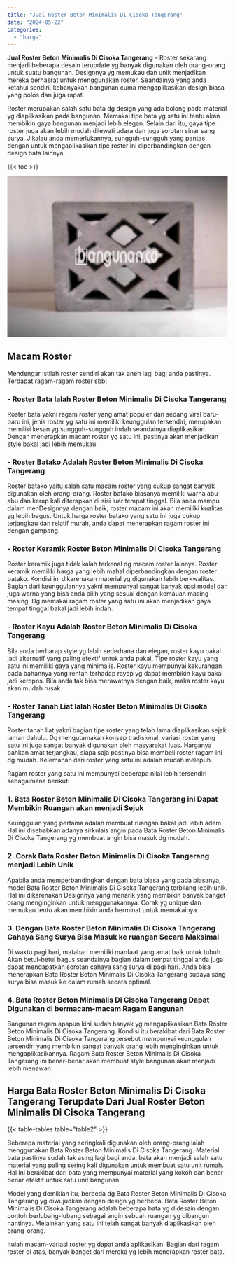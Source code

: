 ```yaml
---
title: "Jual Roster Beton Minimalis Di Cisoka Tangerang"
date: "2024-05-22"
categories: 
  - "harga"
---
```


**Jual Roster Beton Minimalis Di Cisoka Tangerang** – Roster sekarang menjadi beberapa desain terupdate yg banyak digunakan oleh orang-orang untuk suatu bangunan. Designnya yg memukau dan unik menjadikan mereka berhasrat untuk menggunakan roster. Seandainya yang anda ketahui sendiri, kebanyakan bangunan cuma mengaplikasikan design biasa yang polos dan juga rapat.

Roster merupakan salah satu bata dg design yang ada bolong pada material yg diaplikasikan pada bangunan. Memakai tipe bata yg satu ini tentu akan membikin gaya bangunan menjadi lebih elegan. Selain dari itu, gaya tipe roster juga akan lebih mudah dilewati udara dan juga sorotan sinar sang surya. Jikalau anda memerlukannya, sungguh-sungguh yang pantas dengan untuk mengaplikasikan tipe roster ini diperbandingkan dengan design bata lainnya.

{{< toc >}}

![Jual Roster Beton Minimalis Di Cisoka Tangerang](/images/bata-roster-minimalis-24.png)

## Macam Roster

Mendengar istilah roster sendiri akan tak aneh lagi bagi anda pastinya. Terdapat ragam-ragam roster sbb:

### \- Roster Bata Ialah Roster Beton Minimalis Di Cisoka Tangerang

Roster bata yakni ragam roster yang amat populer dan sedang viral baru-baru ini, jenis roster yg satu ini memiliki keunggulan tersendiri, merupakan memiliki kesan yg sungguh-sungguh indah seandainya diaplikasikan. Dengan menerapkan macam roster yg satu ini, pastinya akan menjadikan style bakal jadi lebih memukau.

### \- Roster Batako Adalah Roster Beton Minimalis Di Cisoka Tangerang

Roster batako yaitu salah satu macam roster yang cukup sangat banyak digunakan oleh orang-orang. Roster batako biasanya memiliki warna abu-abu dan kerap kali diterapkan di sisi luar tempat tinggal. Bila anda mampu dalam menDesignnya dengan baik, roster macam ini akan memiliki kualitas yg lebih bagus. Untuk harga roster batako yang satu ini juga cukup terjangkau dan relatif murah, anda dapat menerapkan ragam roster ini dengan gampang.

### \- Roster Keramik Roster Beton Minimalis Di Cisoka Tangerang

Roster keramik juga tidak kalah terkenal dg macam roster lainnya. Roster keramik memiliki harga yang lebih mahal diperbandingkan dengan roster batako. Kondisi ini dikarenakan material yg digunakan lebih berkwalitas. Bagian dari keunggulannya yakni mempunyai sangat banyak opsi model dan juga warna yang bisa anda pilih yang sesuai dengan kemauan masing-masing. Dg memakai ragam roster yang satu ini akan menjadikan gaya tempat tinggal bakal jadi lebih indah.

### \- Roster Kayu Adalah Roster Beton Minimalis Di Cisoka Tangerang

Bila anda berharap style yg lebih sederhana dan elegan, roster kayu bakal jadi alternatif yang paling efektif untuk anda pakai. Tipe roster kayu yang satu ini memiliki gaya yang minimalis. Roster kayu mempunyai kekurangan pada bahannya yang rentan terhadap rayap yg dapat membikin kayu bakal jadi keropos. Bila anda tak bisa merawatnya dengan baik, maka roster kayu akan mudah rusak.

### \- Roster Tanah Liat Ialah Roster Beton Minimalis Di Cisoka Tangerang

Roster tanah liat yakni bagian tipe roster yang telah lama diaplikasikan sejak jaman dahulu. Dg mengutamakan konsep tradisional, variasi roster yang satu ini juga sangat banyak digunakan oleh masyarakat luas. Harganya bahkan amat terjangkau, siapa saja pastinya bisa membeli roster ragam ini dg mudah. Kelemahan dari roster yang satu ini adalah mudah melepuh.

Ragam roster yang satu ini mempunyai beberapa nilai lebih tersendiri sebagaimana berikut:

### 1\. Bata Roster Beton Minimalis Di Cisoka Tangerang ini Dapat Membikin Ruangan akan menjadi Sejuk

Keunggulan yang pertama adalah membuat ruangan bakal jadi lebih adem. Hal ini disebabkan adanya sirkulais angin pada Bata Roster Beton Minimalis Di Cisoka Tangerang yg membuat angin bisa masuk dg mudah.

### 2\. Corak Bata Roster Beton Minimalis Di Cisoka Tangerang menjadi Lebih Unik

Apabila anda memperbandingkan dengan bata biasa yang pada biasanya, model Bata Roster Beton Minimalis Di Cisoka Tangerang terbilang lebih unik. Hal ini dikarenakan Designnya yang menarik yang membikin banyak banget orang menginginkan untuk menggunakannya. Corak yg unique dan memukau tentu akan membikin anda berminat untuk memakainya.

### 3\. Dengan Bata Roster Beton Minimalis Di Cisoka Tangerang Cahaya Sang Surya Bisa Masuk ke ruangan Secara Maksimal

Di waktu pagi hari, matahari memiliki manfaat yang amat baik untuk tubuh. Akan betul-betul bagus seandainya bagian dalam tempat tinggal anda juga dapat mendapatkan sorotan cahaya sang surya di pagi hari. Anda bisa menerapkan Bata Roster Beton Minimalis Di Cisoka Tangerang supaya sang surya bisa masuk ke dalam rumah secara optimal.

### 4\. Bata Roster Beton Minimalis Di Cisoka Tangerang Dapat Digunakan di bermacam-macam Ragam Bangunan

Bangunan ragam apapun kini sudah banyak yg mengaplikasikan Bata Roster Beton Minimalis Di Cisoka Tangerang. Kondisi itu berakibat dari Bata Roster Beton Minimalis Di Cisoka Tangerang tersebut mempunyai keunggulan tersendiri yang membikin sangat banyak orang lebih menginginkan untuk mengaplikasikannya. Ragam Bata Roster Beton Minimalis Di Cisoka Tangerang ini benar-benar akan membuat style bangunan akan menjadi lebih menawan.

## Harga Bata Roster Beton Minimalis Di Cisoka Tangerang Terupdate Dari Jual Roster Beton Minimalis Di Cisoka Tangerang

{{< table-tables table="table2" >}}

Beberapa material yang seringkali digunakan oleh orang-orang ialah menggunakan Bata Roster Beton Minimalis Di Cisoka Tangerang. Material bata pastinya sudah tak asing lagi bagi anda, bata akan menjadi salah satu material yang paling sering kali digunakan untuk membuat satu unit rumah. Hal ini berakibat dari bata yang mempunyai material yang kokoh dan benar-benar efektif untuk satu unit bangunan.

Model yang demikian itu, berbeda dg Bata Roster Beton Minimalis Di Cisoka Tangerang yg diwujudkan dengan design yg berbeda. Bata Roster Beton Minimalis Di Cisoka Tangerang adalah beberapa bata yg didesain dengan contoh berlubang-lubang sebagai angin sebuah ruangan yg dibangun nantinya. Melainkan yang satu ini telah sangat banyak diaplikasikan oleh orang-orang.

Itulah macam-variasi roster yg dapat anda aplikasikan. Bagian dari ragam roster di atas, banyak banget dari mereka yg lebih menerapkan roster bata.
